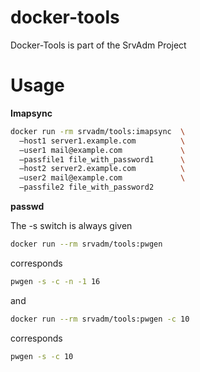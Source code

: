 # docker-tools

Docker-Tools is part of the SrvAdm Project

# Usage

**Imapsync**

```bash
docker run -rm srvadm/tools:imapsync  \
  –host1 server1.example.com          \
  –user1 mail@example.com             \
  –passfile1 file_with_password1      \
  –host2 server2.example.com          \
  –user2 mail@example.com             \
  –passfile2 file_with_password2
```

**passwd**

The -s switch is always given

```bash
docker run --rm srvadm/tools:pwgen
```
corresponds
```bash
pwgen -s -c -n -1 16
```
and

```bash
docker run --rm srvadm/tools:pwgen -c 10
```
corresponds
```bash
pwgen -s -c 10
```
